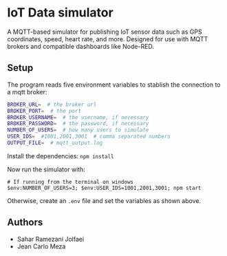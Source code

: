 # IoT Data simulator

A MQTT-based simulator for publishing IoT sensor data such as GPS coordinates, speed, heart rate, and more. Designed for use with MQTT brokers and compatible dashboards like Node-RED.

## Setup

The program reads five environment variables to stablish the connection to a mqtt broker:

```bash
BROKER_URL=  # the broker url
BROKER_PORT=  # the port 
BROKER_USERNAME=  # the username, if necessary
BROKER_PASSWORD=  # the password, if necessary
NUMBER_OF_USERS=  # how many users to simulate
USER_IDS=  #1001,2001,3001  # comma separated numbers
OUTPUT_FILE=  # mqtt_output.log
```

Install the dependencies: `npm install`

Now run the simulator with:

```pwsh
# If running from the terminal on windows
$env:NUMBER_OF_USERS=3; $env:USER_IDS=1001,2001,3001; npm start
```

Otherwise, create an `.env` file and set the variables as shown above.

## Authors

- Sahar Ramezani Jolfaei
- Jean Carlo Meza
